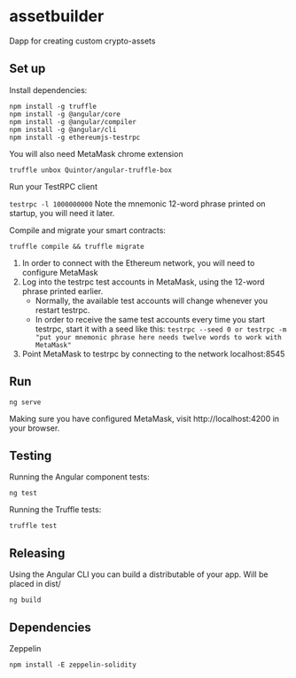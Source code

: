 # assetbuilder
Dapp for creating custom crypto-assets

## Set up

Install dependencies:

```
npm install -g truffle
npm install -g @angular/core
npm install -g @angular/compiler
npm install -g @angular/cli
npm install -g ethereumjs-testrpc
```

You will also need MetaMask chrome extension


`truffle unbox Quintor/angular-truffle-box`


Run your TestRPC client

`testrpc -l 1000000000`
Note the mnemonic 12-word phrase printed on startup, you will need it later.


Compile and migrate your smart contracts:

`truffle compile && truffle migrate`

1. In order to connect with the Ethereum network, you will need to configure MetaMask
2. Log into the testrpc test accounts in MetaMask, using the 12-word phrase printed earlier.
    * Normally, the available test accounts will change whenever you restart testrpc.
    * In order to receive the same test accounts every time you start testrpc, start it with a seed like this: `testrpc --seed 0 or testrpc -m "put your mnemonic phrase here needs twelve words to work with MetaMask"`
3. Point MetaMask to testrpc by connecting to the network localhost:8545


## Run

`ng serve`

Making sure you have configured MetaMask, visit http://localhost:4200 in your browser.

## Testing

Running the Angular component tests:

`ng test`

Running the Truffle tests:

`truffle test`

## Releasing
Using the Angular CLI you can build a distributable of your app. Will be placed in dist/

`ng build`


## Dependencies
Zeppelin

`npm install -E zeppelin-solidity`
